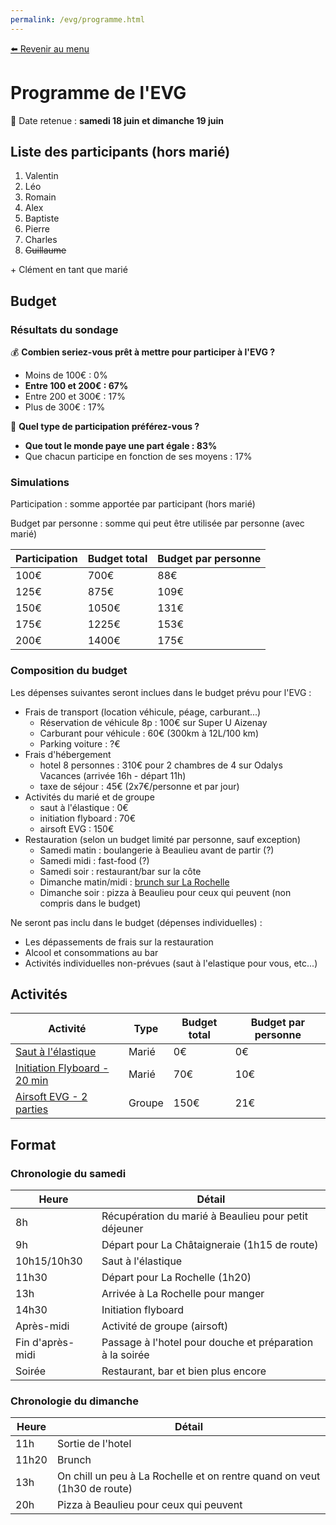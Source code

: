 ```yaml
---
permalink: /evg/programme.html
---
```


[⬅️ Revenir au menu](/evg.html)

# Programme de l'EVG

📅 Date retenue : **samedi 18 juin et dimanche 19 juin**

## Liste des participants (hors marié)

1. Valentin
2. Léo
3. Romain
4. Alex
5. Baptiste
6. Pierre
7. Charles
8. ~~Guillaume~~

\+ Clément en tant que marié

## Budget

### Résultats du sondage

💰 **Combien seriez-vous prêt à mettre pour participer à l'EVG ?**

- Moins de 100€ : 0%
- **Entre 100 et 200€ : 67%**
- Entre 200 et 300€ : 17%
- Plus de 300€ : 17%

🍰 **Quel type de participation préférez-vous ?**

- **Que tout le monde paye une part égale : 83%**
- Que chacun participe en fonction de ses moyens : 17%

### Simulations

Participation : somme apportée par participant (hors marié)

Budget par personne : somme qui peut être utilisée par personne (avec marié)

Participation | Budget total | Budget par personne
------------- | ------------ | -------------------
100€ | 700€ | 88€
125€ | 875€ | 109€
150€ | 1050€ | 131€
175€ | 1225€ | 153€
200€ | 1400€ | 175€

### Composition du budget

Les dépenses suivantes seront inclues dans le budget prévu pour l'EVG :

- Frais de transport (location véhicule, péage, carburant...)
  - Réservation de véhicule 8p : 100€ sur Super U Aizenay
  - Carburant pour véhicule : 60€ (300km à 12L/100 km)
  - Parking voiture : ?€
- Frais d'hébergement
  - hotel 8 personnes : 310€ pour 2 chambres de 4 sur Odalys Vacances (arrivée 16h - départ 11h)
  - taxe de séjour : 45€ (2x7€/personne et par jour)
- Activités du marié et de groupe
  - saut à l'élastique : 0€
  - initiation flyboard : 70€
  - airsoft EVG : 150€
- Restauration (selon un budget limité par personne, sauf exception)
  - Samedi matin : boulangerie à Beaulieu avant de partir (?)
  - Samedi midi : fast-food (?)
  - Samedi soir : restaurant/bar sur la côte
  - Dimanche matin/midi : [brunch sur La Rochelle](https://g.page/brunch616?share)
  - Dimanche soir : pizza à Beaulieu pour ceux qui peuvent (non compris dans le budget)

Ne seront pas inclu dans le budget (dépenses individuelles) :

- Les dépassements de frais sur la restauration
- Alcool et consommations au bar
- Activités individuelles non-prévues (saut à l'elastique pour vous, etc...)

## Activités

Activité | Type | Budget total | Budget par personne
-------- | ---- | ------------ | -------------------
[Saut à l'élastique](https://elasticrocodilbungee.com/reserver/saut-elastique-vendee-viaduc-coquilleau/) | Marié | 0€ | 0€
[Initiation Flyboard - 20 min](http://jet-sensation.fr/flyboard/) | Marié | 70€ | 10€
[Airsoft EVG - 2 parties](https://rsoftgame.com/tarifs/#la-sulfateuse) | Groupe | 150€ | 21€

## Format

### Chronologie du samedi

Heure | Détail
----- | ------
8h | Récupération du marié à Beaulieu pour petit déjeuner
9h | Départ pour La Châtaigneraie (1h15 de route)
10h15/10h30 | Saut à l'élastique
11h30 | Départ pour La Rochelle (1h20)
13h | Arrivée à La Rochelle pour manger
14h30 | Initiation flyboard
Après-midi | Activité de groupe (airsoft)
Fin d'après-midi | Passage à l'hotel pour douche et préparation à la soirée
Soirée | Restaurant, bar et bien plus encore

### Chronologie du dimanche

Heure | Détail
----- | ------
11h | Sortie de l'hotel
11h20 | Brunch 
13h | On chill un peu à La Rochelle et on rentre quand on veut (1h30 de route)
20h | Pizza à Beaulieu pour ceux qui peuvent

